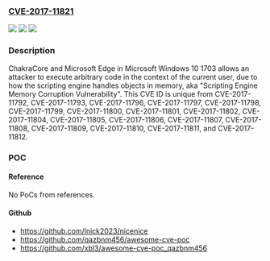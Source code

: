 ### [CVE-2017-11821](https://cve.mitre.org/cgi-bin/cvename.cgi?name=CVE-2017-11821)
![](https://img.shields.io/static/v1?label=Product&message=ChakraCore%2C%20Microsoft%20Edge&color=blue)
![](https://img.shields.io/static/v1?label=Version&message=n%2Fa&color=blue)
![](https://img.shields.io/static/v1?label=Vulnerability&message=Remote%20Code%20Execution&color=brighgreen)

### Description

ChakraCore and Microsoft Edge in Microsoft Windows 10 1703 allows an attacker to execute arbitrary code in the context of the current user, due to how the scripting engine handles objects in memory, aka "Scripting Engine Memory Corruption Vulnerability". This CVE ID is unique from CVE-2017-11792, CVE-2017-11793, CVE-2017-11796, CVE-2017-11797, CVE-2017-11798, CVE-2017-11799, CVE-2017-11800, CVE-2017-11801, CVE-2017-11802, CVE-2017-11804, CVE-2017-11805, CVE-2017-11806, CVE-2017-11807, CVE-2017-11808, CVE-2017-11809, CVE-2017-11810, CVE-2017-11811, and CVE-2017-11812.

### POC

#### Reference
No PoCs from references.

#### Github
- https://github.com/lnick2023/nicenice
- https://github.com/qazbnm456/awesome-cve-poc
- https://github.com/xbl3/awesome-cve-poc_qazbnm456

